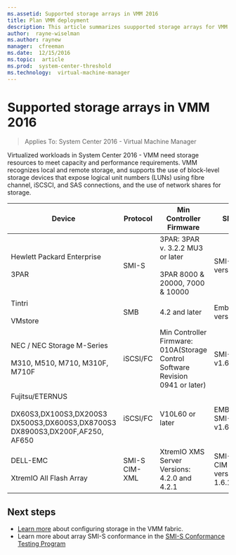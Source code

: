 ```yaml
---
ms.assetid: Supported storage arrays in VMM 2016
title: Plan VMM deployment
description: This article summarizes suupported storage arrays for VMM 2016
author:  rayne-wiselman
ms.author: raynew
manager:  cfreeman
ms.date:  12/15/2016
ms.topic:  article
ms.prod:  system-center-threshold
ms.technology:  virtual-machine-manager
---
```


# Supported storage arrays in VMM 2016

>Applies To: System Center 2016 - Virtual Machine Manager


 Virtualized workloads in System Center 2016 - VMM need storage resources to meet capacity and performance requirements. VMM recognizes local and remote storage, and supports the use of block-level storage devices that expose logical unit numbers (LUNs) using fibre channel, iSCSCI, and SAS connections, and the use of network shares for storage.



| **Device** | **Protocol** | **Min Controller Firmware** | **SMI-S** | **Details** |
| --- | --- | --- | --- | --- |
| Hewlett Packard Enterprise<br/><br/> 3PAR | SMI-S | 3PAR: 3PAR v. 3.2.2 MU3 or later<br/><br/> 3PAR 8000 & 20000, 7000 & 10000 | SMI-S CIM version 1.5 | [Link](https://h20392.www2.hpe.com/portal/swdepot/displayProductInfo.do?productNumber=System_Center) |
| Tintri<br/><br/> VMstore | SMB | 4.2 and later | Embedded version 2.1 | [Support](https://identity.tintri.com/login?relayState=https://support.tintri.com/) |
| NEC / NEC Storage M-Series <br/><br/> M310, M510, M710, M310F, M710F  | iSCSI/FC | Min Controller Firmware: 010A(Storage Control Software Revision 0941 or later) | SMI-S v1.6.1 | [Details](https://www.necam.com/Storage/M-Series/Hardware/) |
|Fujitsu/ETERNUS<br/><br/>DX60S3,DX100S3,DX200S3<br/>DX500S3,DX600S3,DX8700S3<br/>DX8900S3,DX200F,AF250, AF650|iSCSI/FC|V10L60 or later | EMBEDDED SMI-S v1.6.0 | [Storage System ETERNUS](http://www.fujitsu.com/global/products/computing/storage/) |
|DELL-EMC <br/><br/> XtremIO All Flash Array	| SMI-S <br/> CIM-XML	| XtremIO XMS Server Versions: 4.2.0 and 4.2.1 | SMI-S <br/>CIM version 1.6.1 | [Link](http://www.emc.com/en-us/storage/xtremio/benefits.htm) |

## Next steps

 - [Learn more](../manage/manage-storage-add-device.md) about configuring storage in the VMM fabric.
 - Learn more about array SMI-S conformance in the [SMI-S Conformance Testing Program](http://www.snia.org/ctp/)
